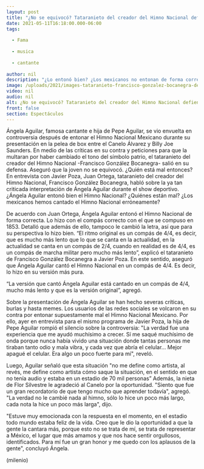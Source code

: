 ```yaml
---
layout: post
title: "¿No se equivocó? Tataranieto del creador del Himno Nacional defiende a Ángela Aguilar"
date: 2021-05-11T16:18:00.000-06:00
tags:
  
  - Fama
  
  - musica
  
  - cantante
  
author: nil
description: "¿Lo entonó bien? ¿Los mexicanos no entonan de forma correcta el Himno Nacional? El tataranieto del creador del Himno Nacional, Francisco González Bocanegra, salió en defensa de Ángela Aguilar. Esto dijo."
image: /uploads/2021/images-tataranieto-francisco-gonzalez-bocanegra-defiende.jpg
video: nil
audio: nil
alt: ¿No se equivocó? Tataranieto del creador del Himno Nacional defiende a Ángela Aguilar
front: false
section: Espectáculos
---
```


Ángela Aguilar, famosa cantante e hija de Pepe Aguilar, se vio envuelta en controversia después de entonar el Himno Nacional Mexicano durante su presentación en la pelea de box entre el Canelo Álvarez y Billy Joe Saunders. En medio de las críticas en su contra y peticiones para que la multaran por haber cambiado el tono del símbolo patrio, el tataranieto del creador del Himno Nacional -Francisco González Bocanegra- salió en su defensa. Aseguró que la joven no se equivocó. ¿Quién está mal entonces? En entrevista con Javier Poza, Juan Ortega, tataranieto del creador del Himno Nacional, Francisco González Bocanegra, habló sobre la ya tan criticada interpretación de Ángela Aguilar durante el show deportivo. ¿Ángela Aguilar entonó bien el Himno Nacional? ¿Quiénes están mal? ¿Los mexicanos hemos cantado el Himno Nacional erróneamente? 

De acuerdo con Juan Ortega, Ángela Aguilar entonó el Himno Nacional de forma correcta. Lo hizo con el compás correcto con el que se compuso en 1853. Detalló que además de ello, tampoco le cambió la letra, así que para su perspectiva lo hizo bien. “El ritmo original es un compás de 4/4, es decir, que es mucho más lento que lo que se canta en la actualidad, en la actualidad se canta en un compás de 2/4, cuando en realidad es de 4/4, es un compás de marcha militar pero mucho más lento”, explicó el tataranieto de Francisco González Bocanegra a Javier Poza. En este sentido, aseguró que Ángela Aguilar cantó el Himno Nacional en un compás de 4/4. Es decir, lo hizo en su versión más pura. 

“La versión que cantó Ángela Aguilar está cantado en un compás de 4/4, mucho más lento y que es la versión original”, agregó. 

Sobre la presentación de Ángela Aguilar se han hecho severas críticas, burlas y hasta memes. Los usuarios de las redes sociales se volcaron en su contra por entonar supuestamente mal el Himno Nacional Mexicano. Por ello, ayer en entrevista para el mismo programa de Javier Poza, la hija de Pepe Aguilar rompió el silencio sobre la controversia: "La verdad fue una experiencia que me ayudó muchísimo a crecer. Sí me saqué muchísimo de onda porque nunca había vivido una situación donde tantas personas me tiraban tanto odio y mala vibra, y cada vez que abría el celular... Mejor apagué el celular. Era algo un poco fuerte para mí", reveló. 

Luego, Aguilar señaló que esta situación "no me define como artista, al revés, me define como artista cómo saque la situación, en el sentido en que no tenía audio y estaba en un estadio de 70 mil personas” Además, la nieta de Flor Silvestre le agradeció al Canelo por la oportunidad. "Siento que fue un gran recordatorio de que tengo mucho que aprender todavía", agregó. "La verdad no le cambié nada al himno, sólo lo hice un poco más largo, cada nota la hice un poco más larga", dijo. 

"Estuve muy emocionada con la respuesta en el momento, en el estadio todo mundo estaba feliz de la vida. Creo que le dio la oportunidad a que la gente la cantara más, porque esto no se trata de mí, se trata de representar a México, el lugar que más amamos y que nos hace sentir orgullosos, identificados. Para mí fue un gran honor y me quedo con los aplausos de la gente", concluyó Ángela.  

(milenio)